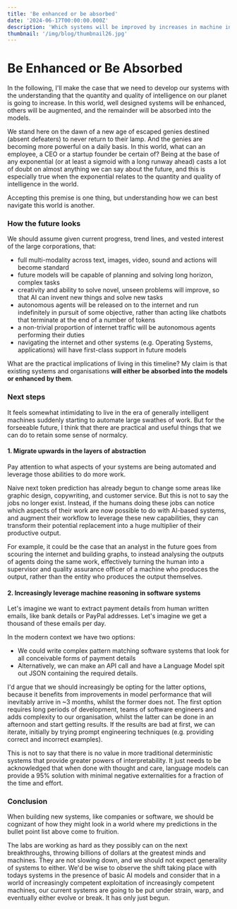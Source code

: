 ```yaml
---
title: 'Be enhanced or be absorbed'
date: '2024-06-17T00:00:00.000Z'
description: 'Which systems will be improved by increases in machine intelligence, and which will disintegrate?'
thumbnail: '/img/blog/thumbnail26.jpg'
---
```


# Be Enhanced or Be Absorbed

In the following, I'll make the case that we need to develop our systems with the understanding that the quantity and quality of intelligence on our planet is going to increase. In this world, well designed systems will be enhanced, others will be augmented, and the remainder will be absorbed into the models.

We stand here on the dawn of a new age of escaped genies destined (absent defeaters) to never return to their lamp. And the genies are becoming more powerful on a daily basis. In this world, what can an employee, a CEO or a startup founder be certain of? Being at the base of any exponential (or at least a sigmoid with a long runway ahead) casts a lot of doubt on almost anything we can say about the future, and this is especially true when the exponential relates to the quantity and quality of intelligence in the world. 

Accepting this premise is one thing, but understanding how we can best navigate this world is another. 

### How the future looks 

We should assume given current progress, trend lines, and vested interest of the large corporations, that:
- full multi-modality across text, images, video, sound and actions will become standard 
- future models will be capable of planning and solving long horizon, complex tasks
- creativity and ability to solve novel, unseen problems will improve, so that AI can invent new things and solve new tasks
- autonomous agents will be released on to the internet and run indefinitely in pursuit of some objective, rather than acting like chatbots that terminate at the end of a number of tokens
- a non-trivial proportion of internet traffic will be autonomous agents performing their duties
- navigating the internet and other systems (e.g. Operating Systems, applications) will have first-class support in future models

What are the practical implications of living in this timeline? My claim is that existing systems and organisations **will either be absorbed into the models or enhanced by them**. 

### Next steps

It feels somewhat intimidating to live in the era of generally intelligent machines suddenly starting to automate large swathes of work. But for the forseeable future, I think that there are practical and useful things that we can do to retain some sense of normalcy. 

#### 1. Migrate upwards in the layers of abstraction
Pay attention to what aspects of your systems are being automated and leverage those abilities to do more work. 

Naive next token prediction has already begun to change some areas like graphic design, copywriting, and customer service. But this is not to say the jobs no longer exist. Instead, if the humans doing these jobs can notice which aspects of their work are now possible to do with AI-based systems, and augment their workflow to leverage these new capabilities, they can transform their potential replacement into a huge multiplier of their productive output. 

For example, it could be the case that an analyst in the future goes from scouring the internet and building graphs, to instead analysing the outputs of agents doing the same work, effectively turning the human into a supervisor and quality assurance officer of a machine who produces the output, rather than the entity who produces the output themselves.

#### 2. Increasingly leverage machine reasoning in software systems
Let's imagine we want to extract payment details from human written emails, like bank details or PayPal addresses. Let's imagine we get a thousand of these emails per day.

In the modern context we have two options:
- We could write complex pattern matching software systems that look for all conceivable forms of payment details
- Alternatively, we can make an API call and have a Language Model spit out JSON containing the required details. 

I'd argue that we should increasingly be opting for the latter options, because it benefits from improvements in model performance that will inevitably arrive in ~3 months, whilst the former does not. The first option requires long periods of development, teams of software engineers and adds complexity to our organisation, whilst the latter can be done in an afternoon and start getting results. If the results are bad at first, we can iterate, initially by trying prompt engineering techniques (e.g. providing correct and incorrect examples). 

This is not to say that there is no value in more traditional deterministic systems that provide greater powers of interpretability. It just needs to be acknowledged that when done with thought and care, language models can provide a 95% solution with minimal negative externalities for a fraction of the time and effort. 

### Conclusion
When building new systems, like companies or software, we should be cognizant of how they might look in a world where my predictions in the bullet point list above come to fruition.

The labs are working as hard as they possibly can on the next breakthroughs, throwing billions of dollars at the greatest minds and machines. They are not slowing down, and we should not expect generality of systems to either. We'd be wise to observe the shift taking place with todays systems in the presence of basic AI models and consider that in a world of increasingly competent exploitation of increasingly competent machines, our current systems are going to be put under strain, warp, and eventually either evolve or break. It has only just begun.

